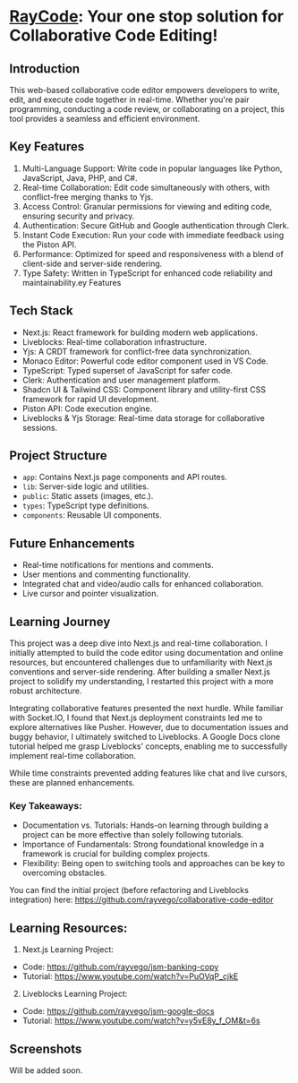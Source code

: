 # [RayCode](https://cce-redone-dmkc8hruh-rayvegos-projects.vercel.app/): Your one stop solution for Collaborative Code Editing!

## Introduction

This web-based collaborative code editor empowers developers to write, edit, and execute code together in real-time. Whether you're pair programming, conducting a code review, or collaborating on a project, this tool provides a seamless and efficient environment.

## Key Features

1. Multi-Language Support: Write code in popular languages like Python, JavaScript, Java, PHP, and C#.
2. Real-time Collaboration: Edit code simultaneously with others, with conflict-free merging thanks to Yjs.
3. Access Control: Granular permissions for viewing and editing code, ensuring security and privacy.
4. Authentication: Secure GitHub and Google authentication through Clerk.
5. Instant Code Execution: Run your code with immediate feedback using the Piston API.
6. Performance: Optimized for speed and responsiveness with a blend of client-side and server-side rendering.
7. Type Safety: Written in TypeScript for enhanced code reliability and maintainability.ey Features


## Tech Stack

- Next.js: React framework for building modern web applications.
- Liveblocks: Real-time collaboration infrastructure.
- Yjs: A CRDT framework for conflict-free data synchronization.
- Monaco Editor: Powerful code editor component used in VS Code.
- TypeScript: Typed superset of JavaScript for safer code.
- Clerk: Authentication and user management platform.
- Shadcn UI & Tailwind CSS: Component library and utility-first CSS framework for rapid UI development.
- Piston API: Code execution engine.
- Liveblocks & Yjs Storage: Real-time data storage for collaborative sessions.


## Project Structure

- `app`: Contains Next.js page components and API routes.
- `lib`: Server-side logic and utilities.
- `public`: Static assets (images, etc.).
- `types`: TypeScript type definitions.
- `components`: Reusable UI components.


## Future Enhancements

- Real-time notifications for mentions and comments.
- User mentions and commenting functionality.
- Integrated chat and video/audio calls for enhanced collaboration.
- Live cursor and pointer visualization.


## Learning Journey

This project was a deep dive into Next.js and real-time collaboration. I initially attempted to build the code editor using documentation and online resources, but encountered challenges due to unfamiliarity with Next.js conventions and server-side rendering.  After building a smaller Next.js project to solidify my understanding, I restarted this project with a more robust architecture.

Integrating collaborative features presented the next hurdle.  While familiar with Socket.IO, I found that Next.js deployment constraints led me to explore alternatives like Pusher. However, due to documentation issues and buggy behavior, I ultimately switched to Liveblocks. A Google Docs clone tutorial helped me grasp Liveblocks' concepts, enabling me to successfully implement real-time collaboration.

While time constraints prevented adding features like chat and live cursors, these are planned enhancements.

### Key Takeaways:

- Documentation vs. Tutorials: Hands-on learning through building a project can be more effective than solely following tutorials.
- Importance of Fundamentals: Strong foundational knowledge in a framework is crucial for building complex projects.
- Flexibility: Being open to switching tools and approaches can be key to overcoming obstacles.

You can find the initial project (before refactoring and Liveblocks integration) here:
https://github.com/rayvego/collaborative-code-editor

## Learning Resources:

1. Next.js Learning Project:
- Code: https://github.com/rayvego/jsm-banking-copy
- Tutorial: https://www.youtube.com/watch?v=PuOVqP_cjkE


2. Liveblocks Learning Project:
- Code: https://github.com/rayvego/jsm-google-docs
- Tutorial: https://www.youtube.com/watch?v=y5vE8y_f_OM&t=6s


## Screenshots

Will be added soon.